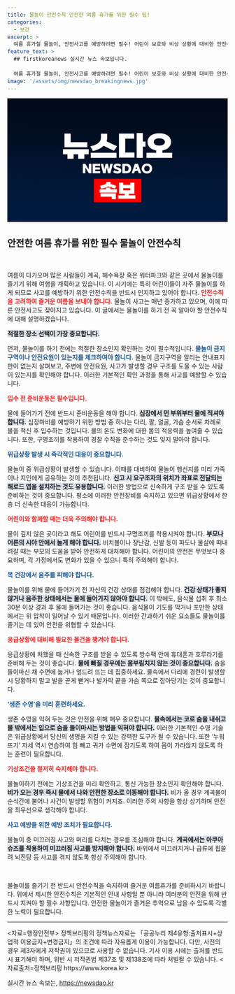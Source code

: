 ```yaml
---
title: 물놀이 안전수칙 안전한 여름 휴가를 위한 필수 팁!
categories:
  - 보건
excerpt: >
  여름 휴가철 물놀이, 안전사고를 예방하려면 필수! 어린이 보호와 비상 상황에 대비한 안전수칙을 반드시 확인하세요. 조금의 준비로 소중한 가족을 지킬 수 있습니다!
feature_text: >
  ## firstkoreanews 실시간 뉴스 속보입니다.

  여름 휴가철 물놀이, 안전사고를 예방하려면 필수! 어린이 보호와 비상 상황에 대비한 안전수칙을 반드시 확인하세요. 조금의 준비로 소중한 가족을 지킬 수 있습니다!
image: '/assets/img/newsdao_breakingnews.jpg'
---
```


<p><img src="/assets/img/newsdao_breakingnews.jpg" alt="firstkoreanews 속보" /></p>

<h2 data-ke-size="size26">안전한 여름 휴가를 위한 필수 물놀이 안전수칙</h2>

<p data-ke-size="size16">&nbsp;</p>

<p>여름이 다가오며 많은 사람들이 계곡, 해수욕장 혹은 워터파크와 같은 곳에서 물놀이를 즐기기 위해 여행을 계획하고 있습니다. 이 시기에는 특히 어린이들이 자주 물놀이를 하게 되므로 사고를 예방하기 위한 안전수칙을 반드시 인지하고 있어야 합니다. <b><span style="color: #ee2323;">안전수칙을 고려하여 즐거운 여름을 보내야 합니다.</span></b> 물놀이 사고는 매년 증가하고 있으며, 이에 따른 안전사고도 잦아지고 있습니다. 이 글에서는 물놀이를 하기 전 꼭 알아야 할 안전수칙에 대해 설명하겠습니다.</p>

<p><b><span style="background-color: #21538527;">적절한 장소 선택이 가장 중요합니다.</span></b></p>

<p>먼저, 물놀이를 하기 전에는 적절한 장소인지 확인하는 것이 필수적입니다. <b><span style="color: #1a5490;">물놀이 금지구역이나 안전요원이 있는지를 체크하여야 합니다.</span></b> 물놀이 금지구역을 알리는 안내표지판이 없는지 살펴보고, 주변에 안전요원, 사고가 발생할 경우 구조를 도울 수 있는 사람이 있는지를 확인해야 합니다. 이러한 기본적인 확인 과정을 통해 사고를 예방할 수 있습니다. </p>

<p><b><span style="color: #ee2323;">입수 전 준비운동은 필수입니다.</span></b> </p>

<p>물에 들어가기 전에 반드시 준비운동을 해야 합니다. <b><span style="background-color: #21538527;">심장에서 먼 부위부터 물에 적셔야 합니다.</span></b> 심장마비를 예방하기 위한 방법 중 하나는 다리, 팔, 얼굴, 가슴 순서로 차례로 물을 적신 후 입수하는 것입니다. 물의 온도 변화에 대한 몸의 적응력을 높여줄 수 있습니다. 또한, 구명조끼를 착용하여 경찰 수칙을 준수하는 것도 잊지 말아야 합니다. </p>

<p><b><span style="color: #1a5490;">위급상황 발생 시 즉각적인 대응이 중요합니다.</span></b></p>

<p>물놀이 중 위급상황이 발생할 수 있습니다. 이때를 대비하여 물놀이 행선지를 미리 가족이나 지인에게 공유하는 것이 추천됩니다. <b><span style="background-color: #21538527;">신고 시 요구조자의 위치가 좌표로 전달되는 해로드 앱을 설치하는 것도 유용합니다.</span></b> 이러한 방법으로 신속하게 구조 받을 수 있도록 준비하는 것이 중요합니다. 평소에 이러한 안전장비를 숙지하고 있으면 위급상황에서 한층 더 신속한 대응이 가능합니다.</p>

<p><b><span style="color: #ee2323;">어린이와 함께할 때는 더욱 주의해야 합니다.</span></b></p>

<p>물이 깊지 않은 곳이라고 해도 어린이를 반드시 구명조끼를 착용시켜야 합니다. <b><span style="background-color: #21538527;">부모나 어른의 시야 안에서 놀게 해야 합니다.</span></b> 비치볼이나 장난감, 신발 등이 파도나 물살에 떠내려갈 때는 부모의 도움을 받아 안전하게 대처해야 합니다. 어린이의 안전은 무엇보다 중요하며, 각 가정에서도 변화가 있을 수 있으니 특히 주의해야 합니다. </p>

<p><b><span style="color: #1a5490;">목 건강에서 음주를 피해야 합니다.</span></b></p>

<p>물놀이를 위해 물에 들어가기 전 자신의 건강 상태를 점검해야 합니다. <b><span style="background-color: #21538527;">건강 상태가 좋지 않거나 음주한 상태에서는 물에 들어가지 않아야 합니다.</span></b> 이 밖에도, 음식물 섭취 후 최소 30분 이상 경과 후 물에 들어가는 것이 좋습니다. 음식물이 기도를 막거나 포만한 상태에서는 위 압착이 일어날 수 있기 때문입니다. 이러한 간과하기 쉬운 요소들도 물놀이를 즐기는 데 있어 안전을 위협할 수 있습니다. </p>

<p><b><span style="color: #ee2323;">응급상황에 대비해 필요한 물건을 챙겨야 합니다.</span></b></p>

<p>응급상황에 처했을 때 신속한 구조를 받을 수 있도록 방수팩 안에 휴대폰과 호루라기를 준비해 두는 것이 좋습니다. <b><span style="background-color: #21538527;">물에 빠질 경우에는 몸부림치지 않는 것이 중요합니다.</span></b> 숨을 들이마신 채 수면에 눕거나 엎드려 뜨는 데 집중하세요. 물속에서 다리에 경련이 발생할 시 당황하지 말고 발을 곧게 뻗거나 발가락 끝을 가슴 쪽으로 잡아당기는 것이 중요합니다.</p>

<p><b><span style="color: #1a5490;">‘생존 수영’을 미리 훈련하세요.</span></b></p>

<p>생존 수영을 익혀 두는 것은 안전을 위해 매우 중요합니다. <b><span style="background-color: #21538527;">물속에서는 코로 숨을 내쉬고 물 밖에서는 입으로 숨을 들이마시는 방법을 익혀야 합니다.</span></b> 이러한 기본적인 수영 기술은 위급상황에서 당신의 생명을 지킬 수 있는 강력한 도구가 될 수 있습니다. 또한 ‘누워뜨기’ 자세 역시 연습하여 힘 빼고 귀가 수면에 잠기도록 하여 몸이 가라앉지 않도록 하는 훈련이 필요합니다.</p>

<p><b><span style="color: #ee2323;">기상조건을 철저히 숙지해야 합니다.</span></b></p>

<p>물놀이하기 전에는 기상조건을 미리 확인하고, 통신 가능한 장소인지 확인해야 합니다. <b><span style="background-color: #21538527;">비가 오는 경우 즉시 물에서 나와 안전한 장소로 이동해야 합니다.</span></b> 비가 올 경우 계곡물이 순식간에 불어나 사건이 발생할 위험이 커지죠. 이러한 주의 사항을 항상 상기하며 안전을 최우선으로 생각해야 합니다.</p>

<p><b><span style="color: #1a5490;">사고 예방을 위한 예방 조치가 필요합니다.</span></b></p>

<p>물놀이 중 미끄러짐 사고와 머리를 다치는 경우를 조심해야 합니다. <b><span style="background-color: #21538527;">계곡에서는 아쿠아슈즈를 착용하여 미끄러짐 사고를 방지해야 합니다.</span></b> 바위에서 미끄러지거나 급류에 휩쓸려 뇌진탕 등 사고를 겪지 않도록 항상 주의해야 합니다. </p>

<p data-ke-size="size16">&nbsp;</p>

<p>물놀이를 즐기기 전 반드시 안전수칙을 숙지하여 즐거운 여름휴가를 준비하시기 바랍니다. 위에서 제시한 안전수칙은 기본적인 안내 사항일 뿐 아니라 여러분의 안전을 위해 반드시 지켜야 할 필수 사항입니다. 안전한 물놀이가 즐거운 추억으로 남을 수 있도록 각별한 노력이 필요합니다. </p>

<p><hr />
&lt;자료=행정안전부&gt;
정책브리핑의 정책뉴스자료는 「공공누리 제4유형:출처표시+상업적 이용금지+변경금지」의 조건에 따라 자유롭게 이용이 가능합니다. 다만, 사진의 경우 제3자에게 저작권이 있으므로 사용할 수 없습니다. 기사 이용 시에는 출처를 반드시 표기해야 하며, 위반 시 저작권법 제37조 및 제138조에 따라 처벌될 수 있습니다. &lt;자료출처=정책브리핑 https://www.korea.kr></p>
실시간 뉴스 속보는, <a href="https://newsdao.kr" rel="dofollow">https://newsdao.kr</a>


